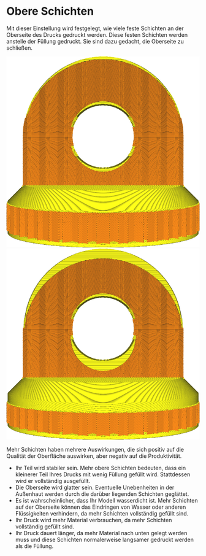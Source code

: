 Obere Schichten
====
Mit dieser Einstellung wird festgelegt, wie viele feste Schichten an der Oberseite des Drucks gedruckt werden. Diese festen Schichten werden anstelle der Füllung gedruckt. Sie sind dazu gedacht, die Oberseite zu schließen.

<!--screenshot {
"image_path": "top_bottom_thickness_0.8.png",
"models": [{"script": "stamp.scad"}],
"camera_position": [0, 203, 30],
"settings": {
    "wall_line_count": 0,
    "top_bottom_thickness": 0.8
},
"colours": 64
}-->
<!--screenshot {
"image_path": "top_thickness.png",
"models": [{"script": "stamp.scad"}],
"camera_position": [0, 203, 30],
"settings": {
    "wall_line_count": 0,
    "top_thickness": 3
},
"colours": 64
}-->
![14 Obere Schichten](../images/top_bottom_thickness_0.8.png)
![50 Obere Schichten](../images/top_thickness.png)

Mehr Schichten haben mehrere Auswirkungen, die sich positiv auf die Qualität der Oberfläche auswirken, aber negativ auf die Produktivität.
* Ihr Teil wird stabiler sein. Mehr obere Schichten bedeuten, dass ein kleinerer Teil Ihres Drucks mit wenig Füllung gefüllt wird. Stattdessen wird er vollständig ausgefüllt.
* Die Oberseite wird glatter sein. Eventuelle Unebenheiten in der Außenhaut werden durch die darüber liegenden Schichten geglättet.
* Es ist wahrscheinlicher, dass Ihr Modell wasserdicht ist. Mehr Schichten auf der Oberseite können das Eindringen von Wasser oder anderen Flüssigkeiten verhindern, da mehr Schichten vollständig gefüllt sind.
* Ihr Druck wird mehr Material verbrauchen, da mehr Schichten vollständig gefüllt sind.
* Ihr Druck dauert länger, da mehr Material nach unten gelegt werden muss und diese Schichten normalerweise langsamer gedruckt werden als die Füllung.